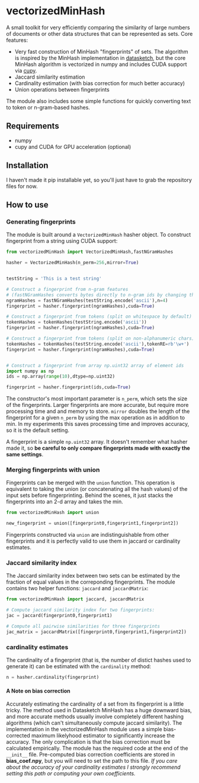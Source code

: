 # vectorizedMinHash
A small toolkit for very efficiently comparing the similarity of large numbers of documents or other data structures that can be represented as sets. Core features:
- Very fast construction of MinHash "fingerprints" of sets. The algorithm is inspired by the MinHash implementation in [datasketch](https://github.com/ekzhu/datasketch), but the core MinHash algorithm is vectorized in numpy and includes CUDA support via [cupy](https://cupy.chainer.org/).
- Jaccard similarity estimation
- Cardinality estimation (with bias correction for much better accuracy)
- Union operations between fingerprints

The module also includes some simple functions for quickly converting text to token or n-gram-based hashes.

## Requirements
- numpy
- cupy and CUDA for GPU acceleration (optional)

## Installation
I haven't made it pip installable yet, so you'll just have to grab the repository files for now.

## How to use
### Generating fingerprints
The module is built around a `VectorizedMinHash` hasher object. To construct fingerprint from a string using CUDA support:
```python
from vectorizedMinHash import VectorizedMinHash,fastNGramHashes

hasher = VectorizedMinHash(n_perm=256,mirror=True)


testString = 'This is a test string'

# Construct a fingerprint from n-gram features
# (fastNGramHashes converts bytes directly to n-gram ids by changing the stride of the dtype)
ngramHashes = fastNGramHashes(testString.encode('ascii'),n=4)
fingerprint = hasher.fingerprint(ngramHashes),cuda=True)

# Construct a fingerprint from tokens (split on whitespace by default)
tokenHashes = tokenHashes(testString.encode('ascii'))
fingerprint = hasher.fingerprint(ngramHashes),cuda=True)

# Construct a fingerprint from tokens (split on non-alphanumeric chars)
tokenHashes = tokenHashes(testString.encode('ascii'),tokenRE=rb'\w+')
fingerprint = hasher.fingerprint(ngramHashes),cuda=True)


# Construct a fingerprint from array np.uint32 array of element ids
import numpy as np
ids = np.array(range(10),dtype=np.uint32)

fingerprint = hasher.fingerprint(ids,cuda=True)
```
The constructor's most important parameter is `n_perm`, which sets the size of the fingerprints. Larger fingerprints are more accurate, but require more processing time and and memory to store. `mirror` doubles the length of the fingerprint for a given `n_perm` by using the max operation as in addition to min. In my experiments this saves processing time and improves accuracy, so it is the default setting.

A fingerprint is a simple `np.uint32` array. It doesn't remember what hasher made it, so __be careful to only compare fingerprints made with exactly the same settings__.

### Merging fingerprints with union
Fingerprints can be merged with the `union` function. This operation is equivalent to taking the union (or concatenating all the hash values) of the input sets before fingerprinting. Behind the scenes, it just stacks the fingerprints into an 2-d array and takes the min.
```python
from vectorizedMinHash import union

new_fingerprint = union([fingerprint0,fingerprint1,fingerprint2])
```
Fingerprints constructed via `union` are indistinguishable from other fingerprints and it is perfectly valid to use them in jaccard or cardinality estimates.

### Jaccard similarity index
The Jaccard similarity index between two sets can be estimated by the fraction of equal values in the correponding fingerprints. The module contains two helper functions: `jaccard` and `jaccardMatrix`:
```python
from vectorizedMinHash import jaccard, jaccardMatrix

# Compute jaccard similarity index for two fingerprints:
jac = jaccard(fingerprint0,fingerprint1)

# Compute all pairwise similarities for three fingerprints
jac_matrix = jaccardMatrix([fingerprint0,fingerprint1,fingerprint2])
```
### cardinality estimates
The cardinality of a fingerprint (that is, the number of distict hashes used to generate it) can be estimated with the `cardinality` method:
```python
n = hasher.cardinality(fingerprint)
```
#### A Note on bias correction
Accurately estimating the cardinality of a set from its fingerprint is a little tricky. The method used in Datasketch MinHash has a huge downward bias, and more accurate methods usually involve completely different hashing algorithms (which can't simultaneously compute jaccard similarity). The implementation in the vectorizedMinHash module uses a simple bias-corrected maximum likelyhood estimator to significantly increase the accuracy. The only complication is that the bias correction must be calculated empirically. The module has the required code at the end of the `__init__` file. Pre-computed bias correction coefficients are stored in __bias_coef.npy__, but you will need to set the path to this file. _If you care about the accuracy of your cardinality estimates I strongly recommend setting this path or computing your own coefficients._
